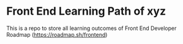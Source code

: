 # Front End Learning Path of xyz

This is a repo to store all learning outcomes of Front End Developer Roadmap (https://roadmap.sh/frontend)